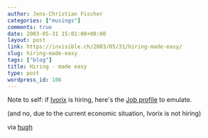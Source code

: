 ```yaml
---
author: Jens-Christian Fischer
categories: ["musings"]
comments: true
date: 2003-05-31 15:01:00+00:00
layout: post
link: https://invisible.ch/2003/05/31/hiring-made-easy/
slug: hiring-made-easy
tags: ["blog"]
title: Hiring - made easy
type: post
wordpress_id: 106
---
```


Note to self: if [Ivorix](https://www.ivorix.com) is hiring, here's the [Job profile](https://radio.weblogs.com/0117167/2003/05/29.html#a318) to emulate.

(and no, due to the current economic situation, Ivorix is not hiring)

via [hugh](https://www.cabezal.com/blog)
